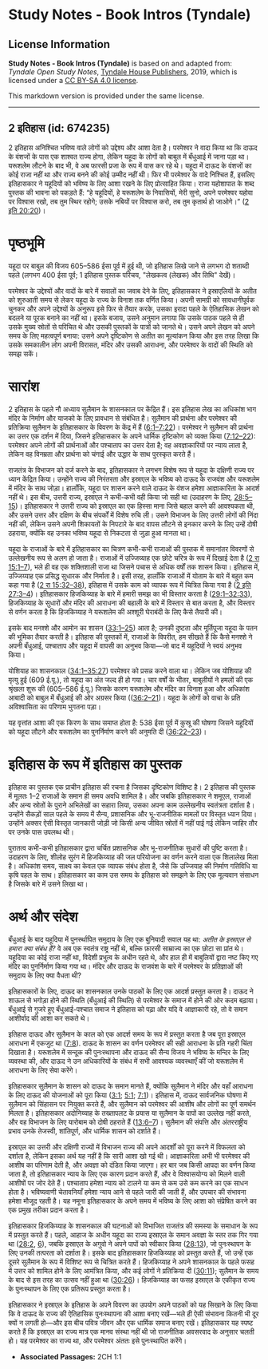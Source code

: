 # Study Notes - Book Intros (Tyndale)

## License Information

**Study Notes - Book Intros (Tyndale)** is based on and adapted from: _Tyndale Open Study Notes_, [Tyndale House Publishers](https://tyndaleopenresources.com/), 2019, which is licensed under a [CC BY-SA 4.0 license](https://creativecommons.org/licenses/by-sa/4.0/legalcode.en).

This markdown version is provided under the same license.



--------------------------------

## 2 इतिहास (id: 674235)

2 इतिहास अनिश्चित भविष्य वाले लोगों को उद्देश्य और आशा देता है। परमेश्वर ने वादा किया था कि दाऊद के वंशजों के पास एक शाश्वत राज्य होगा, लेकिन यहूदा के लोगों को बाबुल में बँधुआई में जाना पड़ा था। यरूशलेम लौटने के बाद भी, वे अब फारसी प्रजा के रूप में वास कर रहे थे। यहूदा में दाऊद के वंशजों का कोई राजा नहीं था और राज्य बनने की कोई उम्मीद नहीं थी। फिर भी परमेश्वर के वादे निश्चित हैं, इसलिए इतिहासकार ने यहूदियों को भविष्य के लिए आशा रखने के लिए प्रोत्साहित किया। राजा यहोशापात के शब्द पुस्तक की भावना को पकड़ते हैं: “हे यहूदियों, हे यरूशलेम के निवासियों, मेरी सुनो, अपने परमेश्वर यहोवा पर विश्वास रखो, तब तुम स्थिर रहोगे; उसके नबियों पर विश्वास करो, तब तुम कृतार्थ हो जाओगे।” ([2 इति 20:20](https://ref.ly/2Chr20:20))।

पृष्ठभूमि
=========

यहूदा पर बाबुल की विजय 605–586 ईसा पूर्व में हुई थी, जो इतिहास लिखे जाने से लगभग दो शताब्दी पहले (लगभग 400 ईसा पूर्व; 1 इतिहास पुस्तक परिचय, "लेखकत्व (लेखक) और तिथि" देखें)।

परमेश्वर के उद्देश्यों और वादों के बारे में सवालों का जवाब देने के लिए, इतिहासकार ने इस्राएलियों के अतीत को शुरुआती समय से लेकर यहूदा के राज्य के विनाश तक वर्णित किया। अपनी सामग्री को सावधानीपूर्वक चुनकर और अपने उद्देश्यों के अनुरूप इसे फिर से तैयार करके, उसका इरादा पहले के ऐतिहासिक लेखन को बदलने या पूरक बनाने का नहीं था। इसके बजाय, उसने अनुमान लगाया कि उसके पाठक पहले से ही उसके मुख्य स्रोतों से परिचित थे और उसकी पुस्तकों के पात्रों को जानते थे। उसने अपने लेखन को अपने समय के लिए महत्वपूर्ण बनाया: उसने अपने दृष्टिकोण से अतीत का मूल्यांकन किया और इस तरह लिखा कि उसके समकालीन लोग अपनी विरासत, मंदिर और उसकी आराधना, और परमेश्वर के वादों की स्थिति को समझ सकें।

सारांश
======

2 इतिहास के पहले नौ अध्याय सुलैमान के शासनकाल पर केंद्रित हैं। इस इतिहास लेख का अधिकांश भाग मंदिर के निर्माण और याजको के लिए प्रावधान से संबंधित है। सुलैमान की प्रार्थना और परमेश्वर की प्रतिक्रिया सुलैमान के इतिहासकार के विवरण के केंद्र में हैं ([6:1–7:22](https://ref.ly/2Chr6:1-2Chr7:22))। परमेश्वर ने सुलैमान की प्रार्थना का उत्तर एक दर्शन में दिया, जिसने इतिहासकार के अपने धार्मिक दृष्टिकोण को व्यक्त किया ([7:12–22](https://ref.ly/2Chr7:12-2Chr7:22)): परमेश्वर अपने लोगों की प्रार्थनाओं और पश्चाताप का उत्तर देता है; वह अवज्ञाकारियों पर न्याय लाता है, लेकिन वह विनम्रता और प्रार्थना को चंगाई और उद्धार के साथ पुरस्कृत करते हैं।

राजतंत्र के विभाजन को दर्ज करने के बाद, इतिहासकार ने लगभग विशेष रूप से यहूदा के दक्षिणी राज्य पर ध्यान केंद्रित किया। उन्होंने राज्य की निरंतरता और इस्राएल के भविष्य को दाऊद के राजवंश और यरूशलेम में मंदिर के साथ जोड़ा। हालाँकि, यहूदा पर शासन करने वाले दाऊद के वंशज हमेशा आज्ञाकारिता के आदर्श नहीं थे। इस बीच, उत्तरी राज्य, इस्राएल ने कभी\-कभी वही किया जो सही था (उदाहरण के लिए, [28:5–15](https://ref.ly/2Chr28:5-2Chr28:15))। इतिहासकार ने उत्तरी राज्य को इस्राएल का एक हिस्सा माना जिसे बहाल करने की आवश्यकता थी, और उसने उत्तर और दक्षिण के बीच संपर्कों में विशेष रुचि ली। उसने विभाजन के लिए उत्तरी लोगों की निंदा नहीं की, लेकिन उसने अपनी शिकायतों के निपटारे के बाद वापस लौटने से इनकार करने के लिए उन्हें दोषी ठहराया, क्योंकि वह उनका भविष्य यहूदा से निकटता से जुड़ा हुआ मानता था।

यहूदा के राजाओं के बारे में इतिहासकार का चित्रण कभी\-कभी राजाओं की पुस्तक में समानांतर विवरणों से उल्लेखनीय रूप से अलग हो जाता है। राजाओं में उज्जिय्याह एक छोटे चरित्र के रूप में दिखाई देता है ([2 रा 15:1–7](https://ref.ly/2Kgs15:1-2Kgs15:7)), भले ही वह एक शक्तिशाली राजा था जिसने पचास से अधिक वर्षों तक शासन किया। इतिहास में, उज्जिय्याह एक प्रसिद्ध सुधारक और निर्माता है। इसी तरह, हालाँकि राजाओं में योताम के बारे में बहुत कम कहा गया है ([2 रा 15:32–38](https://ref.ly/2Kgs15:32-2Kgs15:38)), इतिहास में उसके काम को व्यापक रूप में चित्रित किया गया है ([2 इति 27:3–4](https://ref.ly/2Chr27:3-2Chr27:4))। इतिहासकार हिजकिय्याह के बारे में हमारी समझ का भी विस्तार करता है ([29:1–32:33](https://ref.ly/2Chr29:1-2Chr32:33)), हिजकिय्याह के सुधारों और मंदिर की आराधना की बहाली के बारे में विस्तार से बात करता है, और विस्तार से वर्णन करता है कि हिजकिय्याह ने यरूशलेम की अश्शूरी घेराबंदी के लिए कैसे तैयारी की।

इसके बाद मनश्शे और आमोन का शासन ([33:1–25](https://ref.ly/2Chr33:1-2Chr33:25)) आता है; उनकी दुष्टता और मूर्तिपूजा यहूदा के पतन की भूमिका तैयार करती है। इतिहास की पुस्तकों में, राजाओं के विपरीत, हम सीखते हैं कि कैसे मनश्शे ने अपनी बँधुआई, पश्चाताप और यहूदा में वापसी का अनुभव किया—जो बाद में यहूदियों ने स्वयं अनुभव किया।

योशियाह का शासनकाल ([34:1–35:27](https://ref.ly/2Chr34:1-2Chr35:27)) परमेश्वर को प्रसन्न करने वाला था। लेकिन जब योशियाह की मृत्यु हुई (609 ई.पू.), तो यहूदा का अंत जल्द ही हो गया। चार वर्षों के भीतर, बाबुलीयों ने हमलों की एक श्रृंखला शुरू की (605–586 ई.पू.) जिसके कारण यरूशलेम और मंदिर का विनाश हुआ और अधिकांश आबादी को बाबुल में बँधुआई की ओर अग्रसर किया (([36:2–21](https://ref.ly/2Chr36:2-2Chr36:21))। यहूदा के लोगों को वाचा के प्रति अविश्वासिता का परिणाम भुगतना पड़ा।

यह वृत्तांत आशा की एक किरण के साथ समाप्त होता है: 538 ईसा पूर्व में कुस्रू की घोषणा जिसने यहूदियों को यहूदा लौटने और यरूशलेम का पुनर्निर्माण करने की अनुमति दी ([36:22–23](https://ref.ly/2Chr36:22-2Chr36:23))।

इतिहास के रूप में इतिहास का पुस्तक
==================================

इतिहास का पुस्तक एक प्राचीन इतिहास की रचना है जिसका दृष्टिकोण विशिष्ट है। 2 इतिहास की पुस्तक में मूलतः 1–2 राजाओं के समान ही समय अवधि शामिल है। और जबकि इतिहासकार ने शमूएल, राजाओं और अन्य स्रोतों के पुराने अभिलेखों का सहारा लिया, उसका अपना काम उल्लेखनीय स्वतंत्रता दर्शाता है। उन्होंने सैकड़ों साल पहले के समय में सैन्य, प्रशासनिक और भू\-राजनीतिक मामलों पर विस्तृत ध्यान दिया। उन्होंने अक्सर ऐसी विस्तृत जानकारी जोड़ी जो किसी अन्य जीवित स्रोतों में नहीं पाई गई लेकिन जाहिर तौर पर उनके पास उपलब्ध थी।

पुरातत्व कभी\-कभी इतिहासकार द्वारा चर्चित प्रशासनिक और भू\-राजनीतिक सुधारों की पुष्टि करता है। उदाहरण के लिए, शीलोह सुरंग में हिजकिय्याह की जल परियोजना का वर्णन करने वाला एक शिलालेख मिला है। अधिकांश समय, साक्ष्य का केवल एक व्यापक संबंध होता है, जैसे कि उज्जियाह की निर्माण गतिविधि या कृषि पहल के साथ। इतिहासकार का काम उस समय के इतिहास को समझने के लिए एक मूल्यवान संसाधन है जिसके बारे में उसने लिखा था।

अर्थ और संदेश
=============

बँधुआई के बाद यहूदिया में पुनर्स्थापित समुदाय के लिए एक बुनियादी सवाल यह था: *अतीत के इस्राएल से हमारा क्या संबंध है?* वे अब एक स्वतंत्र राष्ट्र नहीं थे, बल्कि फ़ारसी साम्राज्य का एक छोटा सा प्रांत थे। यहूदिया का कोई राजा नहीं था, विदेशी प्रभुत्व के अधीन रहते थे, और हाल ही में बाबुलियों द्वारा नष्ट किए गए मंदिर का पुनर्निर्माण किया गया था। मंदिर और दाऊद के राजवंश के बारे में परमेश्वर के प्रतिज्ञाओं की समुदाय के लिए क्या वैधता थी?

इतिहासकारों के लिए, दाऊद का शासनकाल उनके पाठकों के लिए एक आदर्श प्रस्तुत करता है। दाऊद ने शाऊल से भगोड़ा होने की स्थिति (बँधुआई की स्थिति) से परमेश्वर के समाज में होने की ओर कदम बढ़ाया। बँधुआई से गुजरे हुए बँधुआई\-पश्चात समाज ने इतिहास को पढ़ा और यदि वे आज्ञाकारी रहे, तो वे समान आशीर्वाद की आशा कर सकते थे। 

इतिहास दाऊद और सुलैमान के काल को एक आदर्श समय के रूप में प्रस्तुत करता है जब पूरा इस्राएल आराधना में एकजुट था ([7:8](https://ref.ly/2Chr7:8)). दाऊद के शासन का वर्णन परमेश्वर की सही आराधना के प्रति गहरी चिंता दिखाता है। यरूशलेम में सन्दूक की पुनःस्थापना और दाऊद की सैन्य विजय ने भविष्य के मन्दिर के लिए व्यवस्था की, और दाऊद ने उन अधिकारियों के संबंध में सभी आवश्यक व्यवस्थाएँ कीं जो यरूशलेम में आराधना के लिए सेवा करेंगे।

इतिहासकार सुलैमान के शासन को दाऊद के समान मानते हैं, क्योंकि सुलैमान ने मंदिर और वहाँ आराधना के लिए दाऊद की योजनाओं को पूरा किया ([3:1](https://ref.ly/2Chr3:1); [5:1](https://ref.ly/2Chr5:1); [7:1](https://ref.ly/2Chr7:1))। इतिहास में, दाऊद सार्वजनिक घोषणा में सुलैमान को सिंहासन पर नियुक्त करते हैं, और सुलैमान को परमेश्वर की आशीष और लोगों का पूर्ण समर्थन मिलता है। इतिहासकार अदोनिय्याह के तख्तापलट के प्रयास या सुलैमान के पापों का उल्लेख नहीं करते, और वह विभाजन के लिए यारोबाम को दोषी ठहराते हैं ([13:6–7](https://ref.ly/2Chr13:6-2Chr13:7))। सुलैमान की संपत्ति और अंतरराष्ट्रीय प्रभाव उनके तेजस्वी, शांतिपूर्ण, और धार्मिक शासन को दर्शाते हैं।

इस्राएल का उत्तरी और दक्षिणी राज्यों में विभाजन राज्य की अपने आदर्शों को पूरा करने में विफलता को दर्शाता है, लेकिन इसका अर्थ यह नहीं है कि सारी आशा खो गई थी। आज्ञाकारिता अभी भी परमेश्वर की आशीष का परिणाम देती है, और अवज्ञा को दंडित किया जाएगा। हर बार जब किसी आपदा का वर्णन किया जाता है, तो इतिहासकार न्याय के लिए एक कारण प्रदान करते हैं, और वे विश्वासयोग्य को मिलने वाली आशीषों पर जोर देते हैं। पश्चाताप हमेशा न्याय को टालने या कम से कम उसे कम करने का एक साधन होता है। भविष्यवाणी चेतावनियाँ हमेशा न्याय आने से पहले जारी की जाती हैं, और उपचार की संभावना हमेशा मौजूद रहती है। यह नमूना इतिहासकार के अपने समय में भविष्य के लिए आशा को संप्रेषित करने का एक प्रमुख तरीका प्रदान करता है।

इतिहासकार हिजकिय्याह के शासनकाल की घटनाओं को विभाजित राजतंत्र की समस्या के समाधान के रूप में प्रस्तुत करते हैं। पहले, आहाज के अधीन यहूदा का राज्य इस्राएल के समान अवज्ञा के स्तर तक गिर गया था ([28:2](https://ref.ly/2Chr28:2), [6](https://ref.ly/2Chr28:6)), जबकि इस्राएल के अगुवो ने अपने पापों को स्वीकार किया ([28:13](https://ref.ly/2Chr28:13)), जो पुनःस्थापन के लिए उनकी तत्परता को दर्शाता है। इसके बाद इतिहासकार हिजकिय्याह को प्रस्तुत करते हैं, जो उन्हें एक दूसरे सुलैमान के रूप में विशिष्ट रूप से चित्रित करते हैं। हिजकिय्याह ने अपने शासनकाल के पहले फसह में उत्तर को शामिल होने के लिए आमंत्रित किया, और कई लोगों ने प्रतिक्रिया दी ([30:11](https://ref.ly/2Chr30:11)); सुलैमान के समय के बाद से इस तरह का उत्सव नहीं हुआ था ([30:26](https://ref.ly/2Chr30:26))। हिजकिय्याह का फसह इस्राएल के एकीकृत राज्य के पुनःस्थापन के लिए एक प्रतिरूप प्रस्तुत करता है।

इतिहासकार ने इस्राएल के इतिहास के अपने विवरण का उपयोग अपने पाठकों को यह सिखाने के लिए किया कि वे दाऊद के राज्य की ऐतिहासिक पुनःस्थापना की आशा बनाए रखें—भले ही ऐसी संभावना कितनी भी दूर क्यों न लगती हो—और इस बीच पवित्र जीवन और एक धार्मिक समाज बनाए रखें। इतिहासकार यह स्पष्ट करते हैं कि इस्राएल का राज्य मात्र एक मानव संस्था नहीं थी जो राजनीतिक अवसरवाद के अनुसार चलती हो। यह परमेश्वर का राज्य था, और परमेश्वर अंततः इसे पुनःस्थापित करेंगे।

* **Associated Passages:** 2CH 1:1

